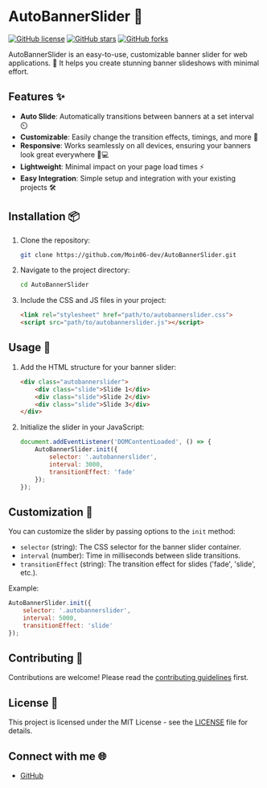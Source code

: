 # AutoBannerSlider 🎉

[![GitHub license](https://img.shields.io/badge/license-MIT-blue.svg)](LICENSE) 
[![GitHub stars](https://img.shields.io/github/stars/Moin06-dev/AutoBannerSlider)](https://github.com/Moin06-dev/AutoBannerSlider/stargazers) 
[![GitHub forks](https://img.shields.io/github/forks/Moin06-dev/AutoBannerSlider)](https://github.com/Moin06-dev/AutoBannerSlider/network)

AutoBannerSlider is an easy-to-use, customizable banner slider for web applications. 🚀 It helps you create stunning banner slideshows with minimal effort. 

## Features ✨

- **Auto Slide**: Automatically transitions between banners at a set interval ⏲️
- **Customizable**: Easily change the transition effects, timings, and more 🎨
- **Responsive**: Works seamlessly on all devices, ensuring your banners look great everywhere 📱💻
- **Lightweight**: Minimal impact on your page load times ⚡
- **Easy Integration**: Simple setup and integration with your existing projects 🛠️

## Installation 📦

1. Clone the repository:
   ```bash
   git clone https://github.com/Moin06-dev/AutoBannerSlider.git
   ```

2. Navigate to the project directory:
   ```bash
   cd AutoBannerSlider
   ```

3. Include the CSS and JS files in your project:
   ```html
   <link rel="stylesheet" href="path/to/autobannerslider.css">
   <script src="path/to/autobannerslider.js"></script>
   ```

## Usage 📖

1. Add the HTML structure for your banner slider:
   ```html
   <div class="autobannerslider">
       <div class="slide">Slide 1</div>
       <div class="slide">Slide 2</div>
       <div class="slide">Slide 3</div>
   </div>
   ```

2. Initialize the slider in your JavaScript:
   ```javascript
   document.addEventListener('DOMContentLoaded', () => {
       AutoBannerSlider.init({
           selector: '.autobannerslider',
           interval: 3000,
           transitionEffect: 'fade'
       });
   });
   ```

## Customization 🎨

You can customize the slider by passing options to the `init` method:

- `selector` (string): The CSS selector for the banner slider container.
- `interval` (number): Time in milliseconds between slide transitions.
- `transitionEffect` (string): The transition effect for slides ('fade', 'slide', etc.).

Example:
```javascript
AutoBannerSlider.init({
    selector: '.autobannerslider',
    interval: 5000,
    transitionEffect: 'slide'
});
```

## Contributing 🤝

Contributions are welcome! Please read the [contributing guidelines](CONTRIBUTING.md) first.

## License 📄

This project is licensed under the MIT License - see the [LICENSE](LICENSE) file for details.

## Connect with me 🌐

- [GitHub](https://github.com/Moin06-dev)
